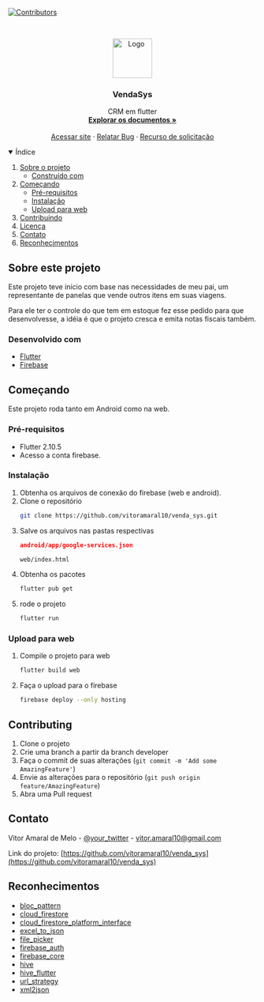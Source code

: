 [![Contributors][flutter-shield]][flutter-url]



<!-- PROJECT LOGO -->
<br />
<p align="center">
  <a href="https://github.com/vitoramaral10/venda_sys">
    <img src="images/logo.png" alt="Logo" width="80" height="80">
  </a>

  <h3 align="center">VendaSys</h3>

  <p align="center">
    CRM em flutter
    <br />
    <a href="https://github.com/vitoramaral10/venda_sys"><strong>Explorar os documentos »</strong></a>
    <br />
    <br />
    <a href="https://vendasys.web.app/">Acessar site</a>
    ·
    <a href="https://github.com/vitoramaral10/venda_sys/issues">Relatar Bug</a>
    ·
    <a href="https://github.com/vitoramaral10/venda_sys/issues">Recurso de solicitação</a>
  </p>
</p>



<!-- TABLE OF CONTENTS -->
<details open="open">
  <summary>Índice</summary>
  <ol>
    <li>
      <a href="#about-the-project">Sobre o projeto</a>
      <ul>
        <li><a href="#built-with">Construído com</a></li>
      </ul>
    </li>
    <li>
      <a href="#getting-started">Começando</a>
      <ul>
        <li><a href="#prerequisites">Pré-requisitos</a></li>
        <li><a href="#installation">Instalação</a></li>
        <li><a href="#upload_to_web">Upload para web</a></li>
      </ul>
    </li>
    <li><a href="#contributing">Contribuindo</a></li>
    <li><a href="#license">Licença</a></li>
    <li><a href="#contact">Contato</a></li>
    <li><a href="#acknowledgements">Reconhecimentos</a></li>
  </ol>
</details>



<!-- ABOUT THE PROJECT -->
## Sobre este projeto

Este projeto teve início com base nas necessidades de meu pai, um representante de panelas que vende outros itens em suas viagens.

Para ele ter o controle do que tem em estoque fez esse pedido para que desenvolvesse, a idéia é que o projeto cresca e emita notas fiscais também.

### Desenvolvido com

* [Flutter](https://flutter.dev)
* [Firebase](https://firebase.google.com)

<!-- GETTING STARTED -->
## Começando

Este projeto roda tanto em Android como na web.

### Pré-requisitos

* Flutter 2.10.5
* Acesso a conta firebase.

### Instalação

1. Obtenha os arquivos de conexão do firebase (web e android).
2. Clone o repositório
   ```sh
   git clone https://github.com/vitoramaral10/venda_sys.git
   ```
3. Salve os arquivos nas pastas respectivas
   ```JSON
   android/app/google-services.json
   ```
   ```HTML
   web/index.html
   ```
3. Obtenha os pacotes
   ```sh
   flutter pub get
   ```
4. rode o projeto
   ```sh
   flutter run
   ```

### Upload para web

1. Compile o projeto para web
    ```sh
   flutter build web
   ```

2. Faça o upload para o firebase
    ```sh
    firebase deploy --only hosting
    ```
<!-- CONTRIBUTING -->
## Contributing

1. Clone o projeto
2. Crie uma branch a partir da branch developer
3. Faça o commit de suas alterações (`git commit -m 'Add some AmazingFeature'`)
4. Envie as alterações para o repositório (`git push origin feature/AmazingFeature`)
5. Abra uma Pull request

<!-- CONTACT -->
## Contato

Vitor Amaral de Melo - [@your_twitter](https://twitter.com/vitoramaral10) - vitor.amaral10@gmail.com

Link do projeto: [https://github.com/vitoramaral10/venda_sys](https://github.com/vitoramaral10/venda_sys)



<!-- ACKNOWLEDGEMENTS -->
## Reconhecimentos
* [bloc_pattern](https://pub.dev/packages/bloc_pattern)
* [cloud_firestore](https://pub.dev/packages/cloud_firestore)
* [cloud_firestore_platform_interface](https://pub.dev/packages/cloud_firestore_platform_interface)
* [excel_to_json](https://pub.dev/packages/excel_to_json)
* [file_picker](https://pub.dev/packages/file_picker)
* [firebase_auth](https://pub.dev/packages/firebase_auth)
* [firebase_core](https://pub.dev/packages/firebase_core)
* [hive](https://pub.dev/packages/hive)
* [hive_flutter](https://pub.dev/packages/hive_flutter)
* [url_strategy](https://pub.dev/packages/url_strategy)
* [xml2json](https://pub.dev/packages/xml2json)

<!-- MARKDOWN LINKS & IMAGES -->
<!-- https://www.markdownguide.org/basic-syntax/#reference-style-links -->
[flutter-shield]: https://img.shields.io/badge/Flutter-2.10.5-blue
[flutter-url]: https://flutter.dev/
